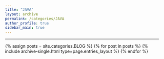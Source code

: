 ```yaml
---
title: "JAVA"
layout: archive
permalink: /categories/JAVA
author_profile: true
sidebar_main: true
---
```


<!-- 공백이 포함되어 있는 카테고리 이름의 경우 site.categories['a b c'] 이런식으로! -->

***

{% assign posts = site.categories.BLOG %}
{% for post in posts %} {% include archive-single.html type=page.entries_layout %} {% endfor %}